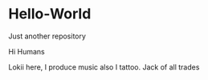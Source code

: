 # Hello-World
Just another repository

Hi Humans

Lokii here, I produce music also I tattoo. Jack of all trades
